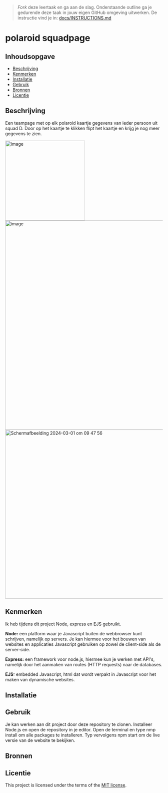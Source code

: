> _Fork_ deze leertaak en ga aan de slag. Onderstaande outline ga je gedurende deze taak in jouw eigen GitHub omgeving uitwerken. De instructie vind je in: [docs/INSTRUCTIONS.md](docs/INSTRUCTIONS.md)

# polaroid squadpage
<!-- Ik heb een teampage gemaakt met polaroid kaartjes als inspiratie. -->

## Inhoudsopgave

  * [Beschrijving](#beschrijving)
  * [Kenmerken](#kenmerken)
  * [Installatie](#installatie)
  * [Gebruik](#gebruik)
  * [Bronnen](#bronnen)
  * [Licentie](#licentie)

## Beschrijving
<!-- In de Beschrijving staat hoe je project er uit ziet, hoe het werkt en wat je er mee kan. -->
Een teampage met op elk polaroid kaartje gegevens van ieder persoon uit squad D. Door op het kaartje te klikken flipt het kaartje en krijg je nog meer gegevens te zien. 
<!-- Voeg een mooie poster visual toe 📸 -->

<img width="255" alt="image" src="https://github.com/wingsvn/connect-your-tribe-squad-page/assets/144009709/fe247fc7-9ac8-4845-bad5-f29f20a9197d">

<img width="669" alt="image" src="https://github.com/wingsvn/connect-your-tribe-squad-page/assets/144009709/4a43ad13-7f98-4ed0-8fe4-6ad21d0d09d4">

<img width="540" alt="Scherm­afbeelding 2024-03-01 om 09 47 56" src="https://github.com/wingsvn/connect-your-tribe-squad-page/assets/144009709/b9a0e1ab-6639-4aa1-9a5c-9ba8d27d1ebc">


<!-- Voeg een link toe naar Github Pages 🌐-->

## Kenmerken
<!-- Bij Kenmerken staat welke technieken zijn gebruikt en hoe. Wat is de HTML structuur? Wat zijn de belangrijkste dingen in CSS? Wat is er met Javascript gedaan en hoe? Misschien heb je een framwork of library gebruikt? -->

Ik heb tijdens dit project Node, express en EJS gebruikt.

**Node:** een platform waar je Javascript buiten de webbrowser kunt schrijven, namelijk op servers. Je kan hiermee voor het bouwen van websites en applicaties Javascript gebruiken op zowel de client-side als de server-side.


**Express:** een framework voor node.js, hiermee kun je werken met API's, namelijk door het aanmaken van routes (HTTP requests) naar de databases.

**EJS:** embedded Javascript, html dat wordt verpakt in Javascript voor het maken van dynamische websites.


## Installatie
<!-- Bij Installatie staat stap-voor-stap beschreven hoe je de development omgeving moet inrichten om aan de repository te kunnen werken. -->

## Gebruik
Je kan werken aan dit project door deze repository te clonen. Installeer Node.js en open de repository in je editor. Open de terminal en type nmp install om alle packages te installeren. Typ vervolgens npm start om de live versie van de website te bekijken.

## Bronnen

## Licentie

This project is licensed under the terms of the [MIT license](./LICENSE).
